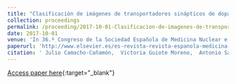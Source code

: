 ```yaml
---
title: "Clasificación de imágenes de transportadores sinápticos de dopamina con 123I-Ioflupano mediante técnicas de aprendizaje automático"
collection: proceedings
permalink: /proceeding/2017-10-01-Clasificacion-de-imagenes-de-transportadores-sinapticos-de-dopamina-con-123I-Ioflupano-mediante-tecnicas-de-aprendizaje-automatico
date: 2017-10-01
venue: 'In 36.º Congreso de la Sociedad Española de Medicina Nuclear e Imagen Molecular'
paperurl: 'http://www.elsevier.es/es-revista-revista-espanola-medicina-nuclear-e-125-congresos-36-congreso-sociedad-espanola-medicina-50-sesion-neurociencias-3399-comunicacion-clasificacin-de-imgenes-de-transportadores-38614'
citation: ' Julio Camacho-Cañamón,  Victoria Guiote Moreno,  Antonio Santos Bueno,  Ester Rodríguez-Cáceres,  Elvira Carmona Asenjo,  Juan Antonio Casas,  Pedro Antonio Gutiérrez,  César Hervás-Martínez, &quot;Clasificación de imágenes de transportadores sinápticos de dopamina con 123I-Ioflupano mediante técnicas de aprendizaje automático.&quot; In 36.º Congreso de la Sociedad Española de Medicina Nuclear e Imagen Molecular, Revista Española de Medicina Nuclear e Imagen Molecular, Vol. Sup 1(36), 2017, Palma de Mallorca (Spain), pp.5.'
---
```

[Access paper here](http://www.elsevier.es/es-revista-revista-espanola-medicina-nuclear-e-125-congresos-36-congreso-sociedad-espanola-medicina-50-sesion-neurociencias-3399-comunicacion-clasificacin-de-imgenes-de-transportadores-38614){:target="_blank"}
